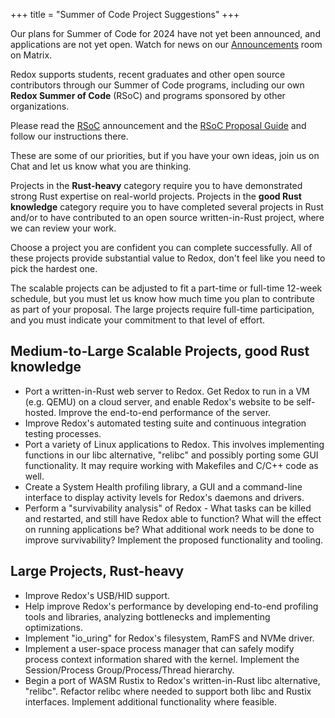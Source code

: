+++
title = "Summer of Code Project Suggestions"
+++

Our plans for Summer of Code for 2024 have not yet been announced, and applications are not yet open.
Watch for news on our 
[Announcements](https://matrix.to/#/#redox-announcements:matrix.org)
room on Matrix.

Redox supports students, recent graduates and other open source contributors through our Summer of Code programs,
including our own **Redox Summer of Code** (RSoC) and programs sponsored by other organizations.

Please read the [RSoC](/rsoc) announcement and the [RSoC Proposal Guide](/rsoc-proposal-how-to) and follow our instructions there.

These are some of our priorities, but if you have your own ideas, join us on Chat and let us know what you are thinking.

Projects in the **Rust-heavy** category require you to have demonstrated strong Rust expertise on real-world projects.
Projects in the **good Rust knowledge** category require you to have completed several projects in Rust and/or to have contributed to an open source written-in-Rust project, where we can review your work.

Choose a project you are confident you can complete successfully.
All of these projects provide substantial value to Redox,
don't feel like you need to pick the hardest one.

The scalable projects can be adjusted to fit a part-time or full-time 12-week schedule, but you must let us know how much time you plan to contribute as part of your proposal.
The large projects require full-time participation, and you must indicate your commitment to that level of effort.

## Medium-to-Large Scalable Projects, good Rust knowledge

- Port a written-in-Rust web server to Redox. Get Redox to run in a VM (e.g. QEMU) on a cloud server, and enable Redox's website to be self-hosted. Improve the end-to-end performance of the server.
- Improve Redox's automated testing suite and continuous integration testing processes.
- Port a variety of Linux applications to Redox. This involves implementing functions in our libc alternative, "relibc" and possibly porting some GUI functionality. It may require working with Makefiles and C/C++ code as well.
- Create a System Health profiling library, a GUI and a command-line interface to display activity levels for Redox's daemons and drivers.
- Perform a "survivability analysis" of Redox - What tasks can be killed and restarted, and still have Redox able to function? What will the effect on running applications be? What additional work needs to be done to improve survivability? Implement the proposed functionality and tooling.

## Large Projects, Rust-heavy

- Improve Redox's USB/HID support.
- Help improve Redox's performance by developing end-to-end profiling tools and libraries, analyzing bottlenecks and implementing optimizations.
- Implement "io_uring" for Redox's filesystem, RamFS and NVMe driver.
- Implement a user-space process manager that can safely modify process context information shared with the kernel. Implement the Session/Process Group/Process/Thread hierarchy.
- Begin a port of WASM Rustix to Redox's written-in-Rust libc alternative, "relibc". Refactor relibc where needed to support both libc and Rustix interfaces. Implement additional functionality where feasible.
